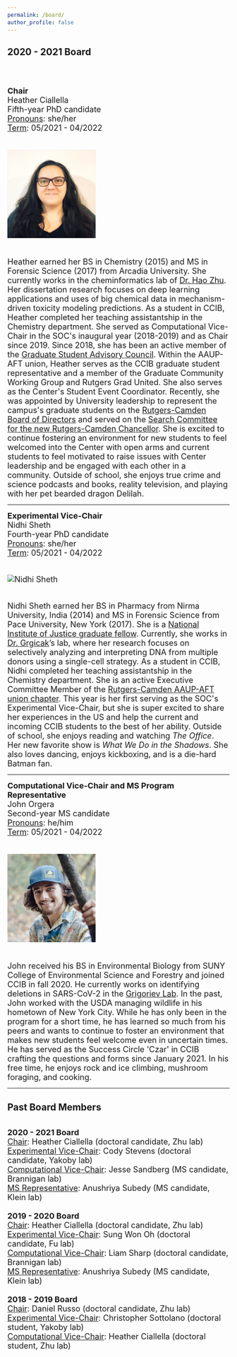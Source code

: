 ```yaml
---
permalink: /board/
author_profile: false
---
```


 
<h2>2020 - 2021 Board</h2> <br /><br />

<font size="4"><b>Chair</b> <br />
Heather Ciallella <br />
Fifth-year PhD candidate <br />
<ins>Pronouns</ins>: she/her <br />
<ins>Term</ins>: 05/2021 - 04/2022 <br /><br />
  
  <img src="https://github.com/ccib-social/ccib-social.github.io/blob/master/assets/images/1622248866472.jpg?raw=true" alt="Heather Ciallella" width="200" /> <br /><br />

Heather earned her BS in Chemistry (2015) and MS in Forensic Science (2017) from Arcadia University. She currently works in the cheminformatics lab of <a href="https://zhu.camden.rutgers.edu/">Dr. Hao Zhu</a>. Her dissertation research focuses on deep learning applications and uses of big chemical data in mechanism-driven toxicity modeling predictions. As a student in CCIB, Heather completed her teaching assistantship in the Chemistry department. She served as Computational Vice-Chair in the SOC's inaugural year (2018-2019) and as Chair since 2019. Since 2018, she has been an active member of the <a href="https://graduateschool.camden.rutgers.edu/current-students/advisory-council/">Graduate Student Advisory Council</a>. Within the AAUP-AFT union, Heather serves as the CCIB graduate student representative and a member of the Graduate Community Working Group and Rutgers Grad United. She also serves as the Center's Student Event Coordinator. Recently, she was appointed by University leadership to represent the campus's graduate students on the <a href="https://governingboards.rutgers.edu/camden-board-directors/camden-board-directors-membership-listing">Rutgers-Camden Board of Directors</a> and served on the <a href="https://www.rutgers.edu/president/administrative-searches">Search Committee for the new Rutgers-Camden Chancellor</a>. She is excited to continue fostering an environment for new students to feel welcomed into the Center with open arms and current students to feel motivated to raise issues with Center leadership and be engaged with each other in a community. Outside of school, she enjoys true crime and science podcasts and books, reality television, and playing with her pet bearded dragon Delilah.</font>

<hr>

<font size="4"><b>Experimental Vice-Chair</b> <br />
Nidhi Sheth <br />
Fourth-year PhD candidate <br />
<ins>Pronouns</ins>: she/her <br />
<ins>Term</ins>: 05/2021 - 04/2022 <br /><br />

<img src="https://github.com/ccib-social/ccib-social.github.io/blob/master/assets/images/Nidhi Sheth.jpeg?raw=true" alt="Nidhi Sheth" width="200" /> <br /><br />

Nidhi Sheth earned her BS in Pharmacy from Nirma University, India (2014) and MS in Forensic Science from Pace University, New York (2017). She is a <a href="https://nij.ojp.gov/funding/awards/2020-r2-cx-0032">National Institute of Justice graduate fellow</a>. Currently, she works in <a href="https://lftdi.camden.rutgers.edu/">Dr. Grgicak</a>’s lab, where her research focuses on selectively analyzing and interpreting DNA from multiple donors using a single-cell strategy. As a student in CCIB, Nidhi completed her teaching assistantship in the Chemistry department. She is an active Executive Committee Member of the <a href="https://www.rutgersaaup.org/chapter-leaders/">Rutgers-Camden AAUP-AFT union chapter</a>. This year is her first serving as the SOC's Experimental Vice-Chair, but she is super excited to share her experiences in the US and help the current and incoming CCIB students to the best of her ability. Outside of school, she enjoys reading and watching <i>The Office</i>. Her new favorite show is <i>What We Do in the Shadows</i>. She also loves dancing, enjoys kickboxing, and is a die-hard Batman fan.</font>

<hr>

<font size="4"><b>Computational Vice-Chair and MS Program Representative</b> <br />
John Orgera <br />
Second-year MS candidate <br />
<ins>Pronouns</ins>: he/him <br />
<ins>Term</ins>: 05/2021 - 04/2022 <br /><br />

<img src="https://github.com/ccib-social/ccib-social.github.io/blob/master/assets/images/john_orgera.jpg?raw=true" alt="John Orgera" width="200" /> <br /><br />

John received his BS in Environmental Biology from SUNY College of Environmental Science and Forestry and joined CCIB in fall 2020. He currently works on identifying deletions in SARS-CoV-2 in the <a href="https://grigoriev.camden.rutgers.edu/">Grigoriev Lab</a>. In the past, John worked with the USDA managing wildlife in his hometown of New York City. While he has only been in the program for a short time, he has learned so much from his peers and wants to continue to foster an environment that makes new students feel welcome even in uncertain times. He has served as the Success Circle 'Czar' in CCIB crafting the questions and forms since January 2021. In his free time, he enjoys rock and ice climbing, mushroom foraging, and cooking.</font>  

<hr>

<h2>Past Board Members</h2><br />
<font size="4"><b>2020 - 2021 Board</b><br />
<ins>Chair</ins>: Heather Ciallella (doctoral candidate, Zhu lab) <br />
<ins>Experimental Vice-Chair</ins>: Cody Stevens (doctoral candidate, Yakoby lab) <br /> 
<ins>Computational Vice-Chair</ins>: Jesse Sandberg (MS candidate, Brannigan lab) <br /> 
<ins>MS Representative</ins>: Anushriya Subedy (MS candidate, Klein lab) <br /><br />
<font size="4"><b>2019 - 2020 Board</b><br />
<ins>Chair</ins>: Heather Ciallella (doctoral candidate, Zhu lab) <br />
<ins>Experimental Vice-Chair</ins>: Sung Won Oh (doctoral candidate, Fu lab) <br /> 
<ins>Computational Vice-Chair</ins>: Liam Sharp (doctoral candidate, Brannigan lab) <br /> 
<ins>MS Representative</ins>: Anushriya Subedy (MS candidate, Klein lab) <br /><br />
<b>2018 - 2019 Board</b><br />
<ins>Chair</ins>: Daniel Russo (doctoral candidate, Zhu lab) <br /> 
<ins>Experimental Vice-Chair</ins>: Christopher Sottolano (doctoral student, Yakoby lab) <br /> <ins>Computational Vice-Chair</ins>: Heather Ciallella (doctoral student, Zhu lab)<br /><br />
